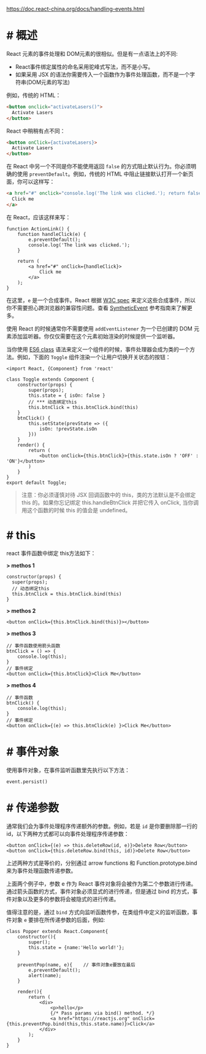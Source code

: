 https://doc.react-china.org/docs/handling-events.html

# # 概述

React 元素的事件处理和 DOM元素的很相似。但是有一点语法上的不同:

- React事件绑定属性的命名采用驼峰式写法，而不是小写。
- 如果采用 JSX 的语法你需要传入一个函数作为事件处理函数，而不是一个字符串(DOM元素的写法)

例如，传统的 HTML：

```html
<button onclick="activateLasers()">
  Activate Lasers
</button>
```

React 中稍稍有点不同：

```html
<button onClick={activateLasers}>
  Activate Lasers
</button>
```

在 React 中另一个不同是你不能使用返回 `false` 的方式阻止默认行为。你必须明确的使用 `preventDefault`。例如，传统的 HTML 中阻止链接默认打开一个新页面，你可以这样写：

```html
<a href="#" onclick="console.log('The link was clicked.'); return false">
  Click me
</a>
```

在 React，应该这样来写：

```react
function ActionLink() {
    function handleClick(e) {
        e.preventDefault();
        console.log('The link was clicked.');
    }
  
    return (
        <a href="#" onClick={handleClick}>
            Click me
        </a>
    );
}
```

在这里，`e` 是一个合成事件。React 根据 [W3C spec](https://www.w3.org/TR/DOM-Level-3-Events/) 来定义这些合成事件，所以你不需要担心跨浏览器的兼容性问题。查看 [SyntheticEvent](https://doc.react-china.org/docs/events.html) 参考指南来了解更多。

使用 React 的时候通常你不需要使用 `addEventListener` 为一个已创建的 DOM 元素添加监听器。你仅仅需要在这个元素初始渲染的时候提供一个监听器。

当你使用 [ES6 class](https://developer.mozilla.org/en/docs/Web/JavaScript/Reference/Classes) 语法来定义一个组件的时候，事件处理器会成为类的一个方法。例如，下面的 `Toggle` 组件渲染一个让用户切换开关状态的按钮：

```react
<import React, {Component} from 'react'

class Toggle extends Component {
    constructor(props) {
        super(props);
        this.state = { isOn: false }
        // *** 动态绑定this
        this.btnClick = this.btnClick.bind(this)
    }
    btnClick() {
        this.setState(prevState => ({
            isOn: !prevState.isOn
        }))
    }
    render() {
        return (
            <button onClick={this.btnClick}>{this.state.isOn ? 'OFF' : 'ON'}</button>
        )
    }
}
export default Toggle;
```

> 注意：你必须谨慎对待 JSX 回调函数中的 this，类的方法默认是不会绑定 this 的。如果你忘记绑定 this.handleBtnClick 并把它传入 onClick, 当你调用这个函数的时候 this 的值会是 undefined。

# # this 

react 事件函数中绑定 this方法如下：

**\> methos 1**

```react
constructor(props) {
  super(props);
  // 动态绑定this
  this.btnClick = this.btnClick.bind(this)
}
```

**\> methos 2**

```react
<button onClick={this.btnClick.bind(this)}></button>
```

**\> methos 3**

```react
// 事件函数使用箭头函数
btnClick = () => {
    console.log(this);
}
// 事件绑定
<button onClick={this.btnClick}>Click Me</button>
```

**\> methos 4**

```react
// 事件函数
btnClick() {
    console.log(this);
}
// 事件绑定
<button onClick={(e) => this.btnClick(e) }>Click Me</button>
```

# # 事件对象

使用事件对象，在事件监听函数里先执行以下方法：

```react
event.persist()
```

# # 传递参数

通常我们会为事件处理程序传递额外的参数。例如，若是 `id` 是你要删除那一行的 id，以下两种方式都可以向事件处理程序传递参数：

```react
<button onClick={(e) => this.deleteRow(id, e)}>Delete Row</button>
<button onClick={this.deleteRow.bind(this, id)}>Delete Row</button>
```

上述两种方式是等价的，分别通过 arrow functions 和 Function.prototype.bind 来为事件处理函数传递参数。

上面两个例子中，参数 e 作为 React 事件对象将会被作为第二个参数进行传递。通过箭头函数的方式，事件对象必须显式的进行传递，但是通过 bind 的方式，事件对象以及更多的参数将会被隐式的进行传递。

值得注意的是，通过 `bind` 方式向监听函数传参，在类组件中定义的监听函数，事件对象 `e` 要排在所传递参数的后面，例如:

```react
class Popper extends React.Component{
    constructor(){
        super();
        this.state = {name:'Hello world!'};
    }
    
    preventPop(name, e){    // 事件对象e要放在最后
        e.preventDefault();
        alert(name);
    }
    
    render(){
        return (
            <div>
                <p>hello</p>
                {/* Pass params via bind() method. */}
                <a href="https://reactjs.org" onClick={this.preventPop.bind(this,this.state.name)}>Click</a>
            </div>
        );
    }
} 
```



